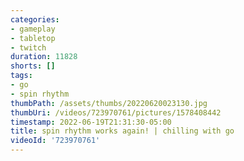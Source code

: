 ```yaml
---
categories:
- gameplay
- tabletop
- twitch
duration: 11828
shorts: []
tags:
- go
- spin rhythm
thumbPath: /assets/thumbs/20220620023130.jpg
thumbUri: /videos/723970761/pictures/1578408442
timestamp: 2022-06-19T21:31:30-05:00
title: spin rhythm works again! | chilling with go
videoId: '723970761'
---
```

